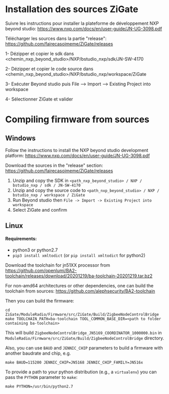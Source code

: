 # Installation des sources ZiGate

Suivre les instructions pour installer la plateforme de développement NXP beyond studio:
https://www.nxp.com/docs/en/user-guide/JN-UG-3098.pdf

Télécharger les sources dans la partie "release":
https://github.com/fairecasoimeme/ZiGate/releases

1- Dézipper et copier le sdk dans <chemin_nxp_beyond_studio>/NXP/bstudio_nxp/sdk/JN-SW-4170

2- Dézipper et copier le code source dans <chemin_nxp_beyond_studio>/NXP/bstudio_nxp/workspace/ZiGate

3- Exécuter Beyond studio puis  File --> Import --> Existing Project into workspace 

4- Sélectionner ZiGate et valider

 
# Compiling firmware from sources

## Windows

Follow the instructions to install the NXP beyond studio development platform:
https://www.nxp.com/docs/en/user-guide/JN-UG-3098.pdf

Download the sources in the "release" section:
https://github.com/fairecasoimeme/ZiGate/releases

1. Unzip and copy the SDK in `<path_nxp_beyond_studio> / NXP / bstudio_nxp / sdk / JN-SW-4170`
2. Unzip and copy the source code to `<path_nxp_beyond_studio> / NXP / bstudio_nxp / workspace / ZiGate`
3. Run Beyond studio then `File -> Import -> Existing Project into workspace`
4. Select ZiGate and confirm

## Linux

#### Requirements:

- python3 or python2.7
- `pip3 install xmltodict` (or `pip install xmltodict` for python2)


Download the toolchain for jn51XX processor from 
https://github.com/openlumi/BA2-toolchain/releases/download/20201219/ba-toolchain-20201219.tar.bz2

For non-amd64 architectures or other dependencies, one can build the toolchain
from sources: https://github.com/alephsecurity/BA2-toolchain

Then you can build the firmware:

```shell
cd ZiGate/ModuleRadio/Firmware/src/ZiGate/Build/ZigbeeNodeControlBridge
make TOOLCHAIN_PATH=ba-toolchain TOOL_COMMON_BASE_DIR=<path to folder containing ba-toolchain>
```

This will build `ZigbeeNodeControlBridge_JN5169_COORDINATOR_1000000.bin` in 
`ModuleRadio/Firmware/src/ZiGate/Build/ZigbeeNodeControlBridge` directory.

Also, you can use `BAUD` and `JENNIC_CHIP` parameters to build a firmware with 
another baudrate and chip, e.g.

```shell
make BAUD=115200 JENNIC_CHIP=JN5168 JENNIC_CHIP_FAMILY=JN516x
```

To provide a path to your python distribution (e.g., a `virtualenv`) you can pass the `PYTHON`
parameter to `make`:

```shell
make PYTHON=/usr/bin/python2.7
```
